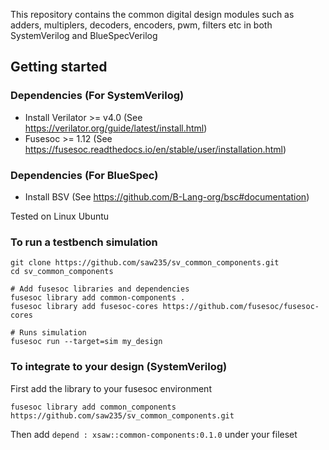 This repository contains the common digital design modules such as adders, multiplers, decoders, encoders, pwm, filters etc in both SystemVerilog and BlueSpecVerilog

## Getting started

### Dependencies (For SystemVerilog)
- Install Verilator >= v4.0 (See https://verilator.org/guide/latest/install.html)
- Fusesoc >= 1.12 (See https://fusesoc.readthedocs.io/en/stable/user/installation.html)

### Dependencies (For BlueSpec)
- Install BSV (See https://github.com/B-Lang-org/bsc#documentation)


Tested on Linux Ubuntu

### To run a testbench simulation
```
git clone https://github.com/saw235/sv_common_components.git
cd sv_common_components

# Add fusesoc libraries and dependencies 
fusesoc library add common-components .
fusesoc library add fusesoc-cores https://github.com/fusesoc/fusesoc-cores

# Runs simulation
fusesoc run --target=sim my_design
```

### To integrate to your design (SystemVerilog)

First add the library to your fusesoc environment
```
fusesoc library add common_components https://github.com/saw235/sv_common_components.git
```

Then add ```depend : xsaw::common-components:0.1.0``` under your fileset